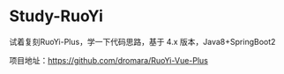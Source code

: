 # Study-RuoYi
试着复刻RuoYi-Plus，学一下代码思路，基于 4.x 版本，Java8+SpringBoot2

项目地址：https://github.com/dromara/RuoYi-Vue-Plus
